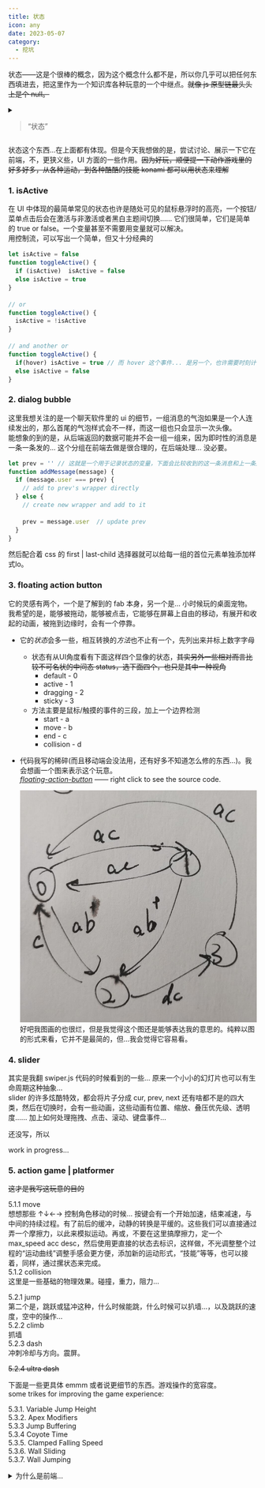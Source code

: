 ```yaml
---
title: 状态
icon: any
date: 2023-05-07
category:
  - 挖坑
---
```


状态——这是个很棒的概念，因为这个概念什么都不是，所以你几乎可以把任何东西填进去，把这里作为一个知识库各种玩意的一个中继点。~~就像 js 原型链最头头上是个 null。~~  

<details>
<summary>

> “状态”
</summary>

>>相比 Expressions，Statements 远没有那么天经地义，还有很多名词都能让我想到这个东西...状态机，寄存器，记忆，temp，channel...嗯。经典的定义与赋值就属于Statements。编程里的单等号不是数学表示相等的等号而是“赋值”。
>---
>>我又在react文档看到了这部分... useState 弄出的东西被叫做组件的记忆，而为了代码的健壮，通常，我们要谨慎的设计、控制、最小化这一部分。
>---
>>状态机。程序，计算机提供的所以服务都能被看作是，状态机。  
从编程角度来讲，在以 C 语言为代表的高级语言的控制流出现之前，在编程还是直接在内存里到处 jump 的年代，就已经有状态这个概念了，在那时也确实会需要流程图这种玩意——全是 goto，不画个图代码可能是真的没法看，而这里画的这个图，就可以看做一种状态机(代码如果看得懂的话也是)。

>---
>>一个人能能走的多远不在于他在顺境时能走的多快，而在于他在逆境时多久能找到曾经的自己。——KMP/动态规划。
>---
>>前端的一些“状态管理”的库或者说方案，还有那个有名的RxJS... Promise, 甚至上升到一些编程范式设计模式，比如各种“生命周期”...
>---
>>编译原理中的一些。
>---
>>甚至在狭义的编程之外，一些素材比如图像处理之类的，会用各种线把各种模块连在一起搞出一个...流水线一样东西。

</details>

状态这个东西...在上面都有体现。但是今天我想做的是，尝试讨论、展示一下它在前端，不，更狭义些，UI 方面的一些作用。~~因为好玩，顺便提一下动作游戏里的好多好多，从各种运动，到各种酷酷的技能 konami 都可以用状态来理解~~


### 1. isActive  
在 UI 中体现的最简单常见的状态也许是随处可见的鼠标悬浮时的高亮，一个按钮/菜单点击后会在激活与非激活或者黑白主题间切换...... 它们很简单，它们是简单的 true or false。一个变量甚至不需要用变量就可以解决。  
用控制流，可以写出一个简单，但又十分经典的  

``` js
let isActive = false
function toggleActive() {
  if (isActive)  isActive = false
  else isActive = true
}

// or
function toggleActive() {
  isActive = !isActive
}

// and another or
function toggleActive() {
  if(hover) isActive = true // 而 hover 这个事件... 是另一个，也许需要时刻计算的事件。
  else isActive = false
}
```

### 2. dialog bubble  
这里我想关注的是一个聊天软件里的 ui 的细节，一组消息的气泡如果是一个人连续发出的，那么首尾的气泡样式会不一样，而这一组也只会显示一次头像。  
能想象的到的是，从后端返回的数据可能并不会一组一组来，因为即时性的消息是一条一条发的... 这个分组在前端去做是很合理的，在后端处理... 没必要。  

``` js
let prev = '' // 这就是一个用于记录状态的变量，下面会比较收到的这一条消息和上一条那条消息是否是同一用户发出，如果是，则不创建新的组，直接在之前的那一组继续添加，如果不是，则会新建一个组。
function addMessage(message) {
  if (message.user === prev) {
    // add to prev's wrapper directly
  } else {
    // create new wrapper and add to it

    prev = message.user  // update prev
  }
}
```

然后配合着 css 的 first | last-child 选择器就可以给每一组的首位元素单独添加样式lo。

### 3. floating action button  
它的灵感有两个，一个是了解到的 fab 本身，另一个是... 小时候玩的桌面宠物。  
我希望的是，能够被拖动，能够被点击，它能够在屏幕上自由的移动，有展开和收起的动画，被拖到边缘时，会有一个停靠。

- 它的*状态*会多一些，相互转换的*方法*也不止有一个，先列出来并标上数字字母
  - 状态有从UI角度看有下面这样四个显像的状态，~~其实另外一些相对而言比较不可名状的中间态 status，选下面四个，也只是其中一种视角~~
    - default - 0
    - active - 1
    - dragging - 2
    - sticky  - 3
  - 方法主要是鼠标/触摸的事件的三段，加上一个边界检测
    - start - a
    - move  - b
    - end  - c
    - collision - d

- 代码我写的稀碎(而且移动端会没法用，还有好多不知道怎么修的东西...)。我会想画一个图来表示这个玩意。  
  [*floating-action-button*](https://huamurui.github.io/html-s/floating-action-button.html)  —— right click to see the source code.

  ![fab-states](./img/fab-states.jpg)
  好吧我图画的也很烂，但是我觉得这个图还是能够表达我的意思的。纯粹以图的形式来看，它并不是最简的，但...我会觉得它容易看。

### 4. slider  
其实是我翻 swiper.js 代码的时候看到的一些... 原来一个小小的幻灯片也可以有生命周期这种抽象...  
slider 的许多炫酷特效，都会将片子分成 cur, prev, next 还有啥都不是的四大类，然后在切换时，会有一些动画，这些动画有位置、缩放、叠压优先级、透明度...... 加上如何处理拖拽、点击、滚动、键盘事件...

还没写，所以

work in progress...

### 5. action game | platformer

~~这才是我写这玩意的目的~~

5.1.1 move  
想想那些 ↑↓←→ 控制角色移动的时候... 按键会有一个开始加速，结束减速，与中间的持续过程。有了前后的缓冲，动静的转换是平缓的。这些我们可以直接通过弄一个摩擦力，以此来模拟运动。再或，不要在这里搞摩擦力，定一个 max_speed acc desc，然后使用更直接的状态去标识，这样做，不光调整整个过程的“运动曲线”调整手感会更方便，添加新的运动形式，“技能”等等，也可以接着，同样，通过摞状态来完成。  
5.1.2 collision  
这里是一些基础的物理效果。碰撞，重力，阻力...

5.2.1 jump  
第二个是，跳跃或猛冲这种，什么时候能跳，什么时候可以扒墙...，以及跳跃的速度，空中的操作...  
5.2.2 climb  
抓墙  
5.2.3 dash  
冲刺冷却与方向。震屏。

~~5.2.4 ultra dash~~

下面是一些更具体 emmm 或者说更细节的东西。游戏操作的宽容度。  
some trikes for improving the game experience:

5.3.1. Variable Jump Height  
5.3.2. Apex Modifiers  
5.3.3 Jump Buffering  
5.3.4 Coyote Time  
5.3.5. Clamped Falling Speed  
5.3.6. Wall Sliding  
5.3.7. Wall Jumping  

<details>
  <summary>为什么是前端...</summary>

  写页面的时候，莫名想起来小小时候被老师安排去弄手抄报黑板报。老是挑我可能是因为开始的一两次在画画这方面表现出了些东西，然后再朝前就是小小小小小时候妈妈带着我画画的时候...  
  被安排弄手抄报的时候，一开始还挺新鲜，到后面就是...觉得烦人——为什么非要我去弄，占我的课间课后，还什么回报都没有，丢我包辣条都好啊...我脑子里全是趁课间把作业糊完然后回家好好玩...  

  另一个就是，大学跟着学校上课上了那么久我都几乎没怎么写代码，也更没写出过什么像样的东西出来；说远些... 上了这么多年的学，学的那些东西除了在卷子上发挥过用处，...更多的都，你知道吗，我现在觉得我简直就是在糟蹋那些知识还有我的脑子。也许它们在某些时候某些地方起着作用。但在我这里...  
  所以年初的那段时间我会对做一个小动画，一个小球的物理模型有执着，里面用到的东西不多，只是中学的数学物理的一些简单的小玩意...，就，天呐，告诉我，它们还是有点用的对吧，哪怕只是看个乐，取悦一下自己。

  而写页面和写代码，嗯... 我小时候并没有接触过编程，一开始时相比那些代码，更容易让我感觉到些东西的就是屏幕上的视觉效果。但另一面我也确实看了些对我来说有些云里雾里的编程指南，所以，我会想找一些与 UI 强相关的逻辑，来说一说。  
  ~~游戏客户端应该也算前端，是吧~~
</details>
